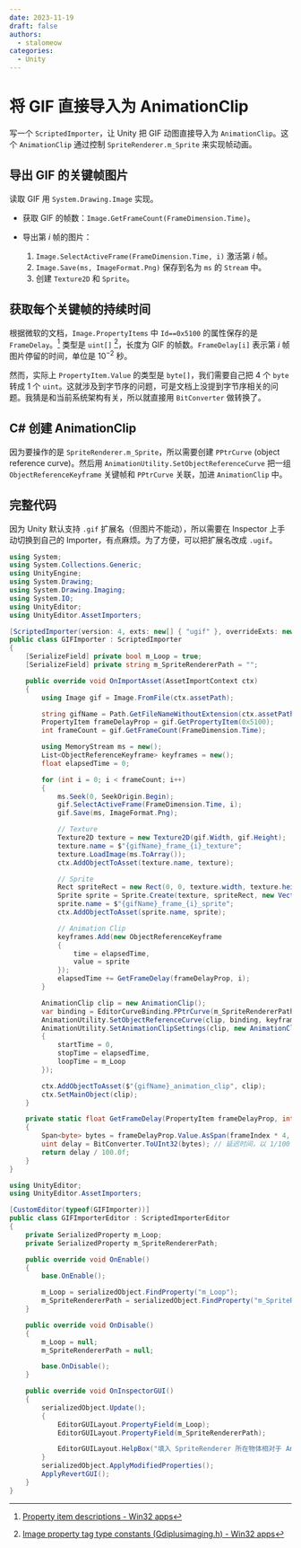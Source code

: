 ```yaml
---
date: 2023-11-19
draft: false
authors:
  - stalomeow
categories:
  - Unity
---
```


# 将 GIF 直接导入为 AnimationClip

写一个 `ScriptedImporter`，让 Unity 把 GIF 动图直接导入为 `AnimationClip`。这个 `AnimationClip` 通过控制 `SpriteRenderer.m_Sprite` 来实现帧动画。

<!-- more -->

## 导出 GIF 的关键帧图片

读取 GIF 用 `System.Drawing.Image` 实现。

- 获取 GIF 的帧数：`Image.GetFrameCount(FrameDimension.Time)`。

- 导出第 $i$ 帧的图片：

    1. `Image.SelectActiveFrame(FrameDimension.Time, i)` 激活第 $i$ 帧。
    2. `Image.Save(ms, ImageFormat.Png)` 保存到名为 `ms` 的 `Stream` 中。
    3. 创建 `Texture2D` 和 `Sprite`。

## 获取每个关键帧的持续时间

根据微软的文档，`Image.PropertyItems` 中 `Id==0x5100` 的属性保存的是 `FrameDelay`。[^1] 类型是 `uint[]` [^2]，长度为 GIF 的帧数。`FrameDelay[i]` 表示第 $i$ 帧图片停留的时间，单位是 $10^{-2}$ 秒。

然而，实际上 `PropertyItem.Value` 的类型是 `byte[]`，我们需要自己把 4 个 `byte` 转成 1 个 `uint`。这就涉及到字节序的问题，可是文档上没提到字节序相关的问题。我猜是和当前系统架构有关，所以就直接用 `BitConverter` 做转换了。

## C# 创建 AnimationClip

因为要操作的是 `SpriteRenderer.m_Sprite`，所以需要创建 `PPtrCurve` (object reference curve)。然后用 `AnimationUtility.SetObjectReferenceCurve` 把一组 `ObjectReferenceKeyframe` 关键帧和 `PPtrCurve` 关联，加进 `AnimationClip` 中。

## 完整代码

因为 Unity 默认支持 `.gif` 扩展名（但图片不能动），所以需要在 Inspector 上手动切换到自己的 Importer，有点麻烦。为了方便，可以把扩展名改成 `.ugif`。

``` cs title="GIFImporter.cs"
using System;
using System.Collections.Generic;
using UnityEngine;
using System.Drawing;
using System.Drawing.Imaging;
using System.IO;
using UnityEditor;
using UnityEditor.AssetImporters;

[ScriptedImporter(version: 4, exts: new[] { "ugif" }, overrideExts: new[] { "gif" })]
public class GIFImporter : ScriptedImporter
{
    [SerializeField] private bool m_Loop = true;
    [SerializeField] private string m_SpriteRendererPath = "";

    public override void OnImportAsset(AssetImportContext ctx)
    {
        using Image gif = Image.FromFile(ctx.assetPath);

        string gifName = Path.GetFileNameWithoutExtension(ctx.assetPath);
        PropertyItem frameDelayProp = gif.GetPropertyItem(0x5100);
        int frameCount = gif.GetFrameCount(FrameDimension.Time);

        using MemoryStream ms = new();
        List<ObjectReferenceKeyframe> keyframes = new();
        float elapsedTime = 0;

        for (int i = 0; i < frameCount; i++)
        {
            ms.Seek(0, SeekOrigin.Begin);
            gif.SelectActiveFrame(FrameDimension.Time, i);
            gif.Save(ms, ImageFormat.Png);

            // Texture
            Texture2D texture = new Texture2D(gif.Width, gif.Height);
            texture.name = $"{gifName}_frame_{i}_texture";
            texture.LoadImage(ms.ToArray());
            ctx.AddObjectToAsset(texture.name, texture);

            // Sprite
            Rect spriteRect = new Rect(0, 0, texture.width, texture.height);
            Sprite sprite = Sprite.Create(texture, spriteRect, new Vector2(0.5f, 0.5f));
            sprite.name = $"{gifName}_frame_{i}_sprite";
            ctx.AddObjectToAsset(sprite.name, sprite);

            // Animation Clip
            keyframes.Add(new ObjectReferenceKeyframe
            {
                time = elapsedTime,
                value = sprite
            });
            elapsedTime += GetFrameDelay(frameDelayProp, i);
        }

        AnimationClip clip = new AnimationClip();
        var binding = EditorCurveBinding.PPtrCurve(m_SpriteRendererPath, typeof(SpriteRenderer), "m_Sprite");
        AnimationUtility.SetObjectReferenceCurve(clip, binding, keyframes.ToArray());
        AnimationUtility.SetAnimationClipSettings(clip, new AnimationClipSettings()
        {
            startTime = 0,
            stopTime = elapsedTime,
            loopTime = m_Loop
        });

        ctx.AddObjectToAsset($"{gifName}_animation_clip", clip);
        ctx.SetMainObject(clip);
    }

    private static float GetFrameDelay(PropertyItem frameDelayProp, int frameIndex)
    {
        Span<byte> bytes = frameDelayProp.Value.AsSpan(frameIndex * 4, 4);
        uint delay = BitConverter.ToUInt32(bytes); // 延迟时间，以 1/100 秒为单位
        return delay / 100.0f;
    }
}
```

``` cs title="GIFImporterEditor.cs"
using UnityEditor;
using UnityEditor.AssetImporters;

[CustomEditor(typeof(GIFImporter))]
public class GIFImporterEditor : ScriptedImporterEditor
{
    private SerializedProperty m_Loop;
    private SerializedProperty m_SpriteRendererPath;

    public override void OnEnable()
    {
        base.OnEnable();

        m_Loop = serializedObject.FindProperty("m_Loop");
        m_SpriteRendererPath = serializedObject.FindProperty("m_SpriteRendererPath");
    }

    public override void OnDisable()
    {
        m_Loop = null;
        m_SpriteRendererPath = null;

        base.OnDisable();
    }

    public override void OnInspectorGUI()
    {
        serializedObject.Update();
        {
            EditorGUILayout.PropertyField(m_Loop);
            EditorGUILayout.PropertyField(m_SpriteRendererPath);

            EditorGUILayout.HelpBox("填入 SpriteRenderer 所在物体相对于 Animator 所在物体的路径，就是 Transform.Find 用的路径。如果在同一个物体上就空着。", MessageType.Info);
        }
        serializedObject.ApplyModifiedProperties();
        ApplyRevertGUI();
    }
}
```

[^1]: [Property item descriptions - Win32 apps](https://learn.microsoft.com/en-us/windows/win32/gdiplus/-gdiplus-constant-property-item-descriptions#propertytagframedelay)
[^2]: [Image property tag type constants (Gdiplusimaging.h) - Win32 apps](https://learn.microsoft.com/en-us/windows/win32/gdiplus/-gdiplus-constant-image-property-tag-type-constants)
